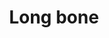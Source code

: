 ---
layout: item
title: Long bone
item-id: 10976
datatable: true
id: 10976
name: "Long bone"
members: true
lowalch: 2
highalch: 3
examine: "A Construction bone."
monsters:
  - id: 136
    name: "Ogre"
    members: true
    combat_level: 53
    wiki_url: "https://oldschool.runescape.wiki/w/Ogre#Level_53"
    drops:
      - quantity: "1"
        rarity: 0.0025
    image: "https://oldschool.runescape.wiki/images/c/c5/Ogre.png?78692"
  - id: 458
    name: "Lizard"
    members: true
    combat_level: 42
    wiki_url: "https://oldschool.runescape.wiki/w/Lizard"
    drops:
      - quantity: "1"
        rarity: 0.0025
    image: "https://oldschool.runescape.wiki/images/8/85/Desert_lizard.png?58ef5"
  - id: 477
    name: "Giant frog"
    members: true
    combat_level: 99
    wiki_url: "https://oldschool.runescape.wiki/w/Giant_frog#Level_99"
    drops:
      - quantity: "1"
        rarity: 0.0025
    image: "https://oldschool.runescape.wiki/images/c/c6/Giant_frog.png?a8fe4"
  - id: 643
    name: "Arrg"
    members: true
    combat_level: 113
    wiki_url: "https://oldschool.runescape.wiki/w/Arrg#Normal"
    drops:
      - quantity: "1"
        rarity: 0.0025
    image: "https://oldschool.runescape.wiki/images/6/65/Arrg.png?2e0cb"
  - id: 648
    name: "Ice Troll"
    members: true
    combat_level: 124
    wiki_url: "https://oldschool.runescape.wiki/w/Ice_troll#Level_124"
    drops:
      - quantity: "1"
        rarity: 0.0025
    image: "https://oldschool.runescape.wiki/images/d/da/Ice_troll.png?73c10"
  - id: 649
    name: "Ice Troll"
    members: true
    combat_level: 123
    wiki_url: "https://oldschool.runescape.wiki/w/Ice_troll#Level_123"
    drops:
      - quantity: "1"
        rarity: 0.0025
    image: "https://oldschool.runescape.wiki/images/d/da/Ice_troll.png?73c10"
  - id: 650
    name: "Ice Troll"
    members: true
    combat_level: 120
    wiki_url: "https://oldschool.runescape.wiki/w/Ice_troll#Level_120"
    drops:
      - quantity: "1"
        rarity: 0.0025
    image: "https://oldschool.runescape.wiki/images/d/da/Ice_troll.png?73c10"
  - id: 651
    name: "Ice Troll"
    members: true
    combat_level: 121
    wiki_url: "https://oldschool.runescape.wiki/w/Ice_troll#Level_121"
    drops:
      - quantity: "1"
        rarity: 0.0025
    image: "https://oldschool.runescape.wiki/images/d/da/Ice_troll.png?73c10"
  - id: 680
    name: "Giant skeleton"
    members: true
    combat_level: 80
    wiki_url: "https://oldschool.runescape.wiki/w/Giant_skeleton_(Shadow_Dungeon)"
    drops:
      - quantity: "1"
        rarity: 0.0025
    image: "https://oldschool.runescape.wiki/images/a/a2/Giant_skeleton_%28Shadow_Dungeon%29.png?04e2c"
  - id: 699
    name: "Ice troll"
    members: true
    combat_level: 124
    wiki_url: "https://oldschool.runescape.wiki/w/Ice_troll#Level_124"
    drops:
      - quantity: "1"
        rarity: 0.0025
    image: "https://oldschool.runescape.wiki/images/d/da/Ice_troll.png?73c10"
  - id: 700
    name: "Ice troll"
    members: true
    combat_level: 123
    wiki_url: "https://oldschool.runescape.wiki/w/Ice_troll#Level_123"
    drops:
      - quantity: "1"
        rarity: 0.0025
    image: "https://oldschool.runescape.wiki/images/d/da/Ice_troll.png?73c10"
  - id: 701
    name: "Ice troll"
    members: true
    combat_level: 120
    wiki_url: "https://oldschool.runescape.wiki/w/Ice_troll#Level_120"
    drops:
      - quantity: "1"
        rarity: 0.0025
    image: "https://oldschool.runescape.wiki/images/d/da/Ice_troll.png?73c10"
  - id: 702
    name: "Ice troll"
    members: true
    combat_level: 121
    wiki_url: "https://oldschool.runescape.wiki/w/Ice_troll#Level_121"
    drops:
      - quantity: "1"
        rarity: 0.0025
    image: "https://oldschool.runescape.wiki/images/d/da/Ice_troll.png?73c10"
  - id: 763
    name: "Giant Roc"
    members: true
    combat_level: 172
    wiki_url: "https://oldschool.runescape.wiki/w/Giant_Roc#Normal"
    drops:
      - quantity: "1"
        rarity: 0.0025
    image: "https://oldschool.runescape.wiki/images/thumb/a/ab/Giant_Roc.png/1200px-Giant_Roc.png?bd2c8"
  - id: 787
    name: "Suqah"
    members: true
    combat_level: 111
    wiki_url: "https://oldschool.runescape.wiki/w/Suqah"
    drops:
      - quantity: "1"
        rarity: 0.0025
    image: "https://oldschool.runescape.wiki/images/7/79/Suqah.png?349eb"
  - id: 852
    name: "Icelord"
    members: true
    combat_level: 51
    wiki_url: "https://oldschool.runescape.wiki/w/Icelord"
    drops:
      - quantity: "1"
        rarity: 0.0025
    image: "https://oldschool.runescape.wiki/images/d/d8/Icelord.png?56c2f"
  - id: 891
    name: "Moss Guardian"
    members: true
    combat_level: 84
    wiki_url: "https://oldschool.runescape.wiki/w/Moss_Guardian#Normal"
    drops:
      - quantity: "1"
        rarity: 0.0025
    image: "https://oldschool.runescape.wiki/images/8/87/Moss_Guardian.png?a1e47"
  - id: 925
    name: "Rock"
    members: true
    combat_level: 111
    wiki_url: "https://oldschool.runescape.wiki/w/Rock_(Troll)"
    drops:
      - quantity: "1"
        rarity: 0.0025
    image: "https://oldschool.runescape.wiki/images/0/0b/Rock.png?b2468"
  - id: 926
    name: "Stick"
    members: true
    combat_level: 104
    wiki_url: "https://oldschool.runescape.wiki/w/Stick"
    drops:
      - quantity: "1"
        rarity: 0.0025
    image: "https://oldschool.runescape.wiki/images/a/aa/Stick.png?49b4a"
  - id: 927
    name: "Pee Hat"
    members: true
    combat_level: 91
    wiki_url: "https://oldschool.runescape.wiki/w/Pee_Hat"
    drops:
      - quantity: "1"
        rarity: 0.0025
    image: "https://oldschool.runescape.wiki/images/c/c2/Pee_Hat.png?b2468"
  - id: 928
    name: "Kraka"
    members: true
    combat_level: 91
    wiki_url: "https://oldschool.runescape.wiki/w/Kraka"
    drops:
      - quantity: "1"
        rarity: 0.0025
    image: "https://oldschool.runescape.wiki/images/5/57/Kraka.png?ca051"
  - id: 931
    name: "Thrower Troll"
    members: true
    combat_level: 67
    wiki_url: "https://oldschool.runescape.wiki/w/Thrower_Troll"
    drops:
      - quantity: "1"
        rarity: 0.0025
    image: "https://oldschool.runescape.wiki/images/9/98/Thrower_Troll.png?49b4a"
  - id: 936
    name: "Mountain troll"
    members: true
    combat_level: 69
    wiki_url: "https://oldschool.runescape.wiki/w/Mountain_troll#Level_69"
    drops:
      - quantity: "1"
        rarity: 0.0025
    image: "https://oldschool.runescape.wiki/images/2/26/Mountain_troll.png?15542"
  - id: 1047
    name: "Cave horror"
    members: true
    combat_level: 80
    wiki_url: "https://oldschool.runescape.wiki/w/Cave_horror"
    drops:
      - quantity: "1"
        rarity: 0.0025
    image: "https://oldschool.runescape.wiki/images/5/5b/Cave_horror_%281%29.png?a57e4"
  - id: 1097
    name: "Sea Snake Young"
    members: true
    combat_level: 90
    wiki_url: "https://oldschool.runescape.wiki/w/Sea_Snake_Young"
    drops:
      - quantity: "1"
        rarity: 0.0025
    image: ""
  - id: 1101
    name: "Giant Sea Snake"
    members: true
    combat_level: 149
    wiki_url: "https://oldschool.runescape.wiki/w/Giant_Sea_Snake"
    drops:
      - quantity: "1"
        rarity: 0.0025
    image: "https://oldschool.runescape.wiki/images/thumb/e/e3/Giant_Sea_Snake.png/1200px-Giant_Sea_Snake.png?3f58a"
  - id: 1153
    name: "Ogre"
    members: true
    combat_level: 63
    wiki_url: "https://oldschool.runescape.wiki/w/Ogre#Level_63"
    drops:
      - quantity: "1"
        rarity: 0.0025
    image: "https://oldschool.runescape.wiki/images/c/c5/Ogre.png?78692"
  - id: 1834
    name: "Gorak"
    members: true
    combat_level: 145
    wiki_url: "https://oldschool.runescape.wiki/w/Gorak#Level_145"
    drops:
      - quantity: "1"
        rarity: 0.0025
    image: "https://oldschool.runescape.wiki/images/thumb/7/7d/Gorak.png/1200px-Gorak.png?4657a"
  - id: 1874
    name: "Ice troll runt"
    members: true
    combat_level: 74
    wiki_url: "https://oldschool.runescape.wiki/w/Ice_troll_runt"
    drops:
      - quantity: "1"
        rarity: 0.0025
    image: "https://oldschool.runescape.wiki/images/0/0a/Ice_troll_runt.png?3f791"
  - id: 1875
    name: "Ice troll male"
    members: true
    combat_level: 82
    wiki_url: "https://oldschool.runescape.wiki/w/Ice_troll_male"
    drops:
      - quantity: "1"
        rarity: 0.0025
    image: "https://oldschool.runescape.wiki/images/0/0a/Ice_troll_runt.png?3f791"
  - id: 1876
    name: "Ice troll female"
    members: true
    combat_level: 82
    wiki_url: "https://oldschool.runescape.wiki/w/Ice_troll_female"
    drops:
      - quantity: "1"
        rarity: 0.0025
    image: "https://oldschool.runescape.wiki/images/2/2a/Ice_troll_female.png?e9c3f"
  - id: 1877
    name: "Ice troll grunt"
    members: true
    combat_level: 100
    wiki_url: "https://oldschool.runescape.wiki/w/Ice_troll_grunt"
    drops:
      - quantity: "1"
        rarity: 0.0025
    image: "https://oldschool.runescape.wiki/images/a/a3/Ice_troll_grunt.png?c5115"
  - id: 2075
    name: "Fire giant"
    members: true
    combat_level: 86
    wiki_url: "https://oldschool.runescape.wiki/w/Fire_giant#Level_86"
    drops:
      - quantity: "1"
        rarity: 0.0025
    image: ""
  - id: 2085
    name: "Ice giant"
    members: false
    combat_level: 53
    wiki_url: "https://oldschool.runescape.wiki/w/Ice_giant#Level_53"
    drops:
      - quantity: "1"
        rarity: 0.0025
    image: "https://oldschool.runescape.wiki/images/9/96/Ice_giant.png?20915"
  - id: 2090
    name: "Moss giant"
    members: false
    combat_level: 42
    wiki_url: "https://oldschool.runescape.wiki/w/Moss_giant#Level_42"
    drops:
      - quantity: "1"
        rarity: 0.0025
    image: "https://oldschool.runescape.wiki/images/6/61/Moss_giant.png?3c6c6"
  - id: 2097
    name: "Cyclops"
    members: true
    combat_level: 56
    wiki_url: "https://oldschool.runescape.wiki/w/Cyclops#Level_56"
    drops:
      - quantity: "1"
        rarity: 0.0025
    image: "https://oldschool.runescape.wiki/images/a/a9/Cyclops.png?dd786"
  - id: 2098
    name: "Hill Giant"
    members: false
    combat_level: 28
    wiki_url: "https://oldschool.runescape.wiki/w/Hill_Giant#1"
    drops:
      - quantity: "1"
        rarity: 0.0025
    image: "https://oldschool.runescape.wiki/images/5/5f/Hill_Giant.png?d162a"
  - id: 2137
    name: "Cyclops"
    members: true
    combat_level: 106
    wiki_url: "https://oldschool.runescape.wiki/w/Cyclops#Level_106"
    drops:
      - quantity: "1"
        rarity: 0.0025
    image: "https://oldschool.runescape.wiki/images/a/a9/Cyclops.png?dd786"
  - id: 2215
    name: "General Graardor"
    members: true
    combat_level: 624
    wiki_url: "https://oldschool.runescape.wiki/w/General_Graardor"
    drops:
      - quantity: "1"
        rarity: 0.0025
    image: "https://oldschool.runescape.wiki/images/b/b8/General_Graardor.png?4dd90"
  - id: 2233
    name: "Ogre"
    members: true
    combat_level: 58
    wiki_url: "https://oldschool.runescape.wiki/w/Ogre#Level_58"
    drops:
      - quantity: "1"
        rarity: 0.0025
    image: "https://oldschool.runescape.wiki/images/c/c5/Ogre.png?78692"
  - id: 2235
    name: "Cyclops"
    members: true
    combat_level: 81
    wiki_url: "https://oldschool.runescape.wiki/w/Cyclops#Level_81"
    drops:
      - quantity: "1"
        rarity: 0.0025
    image: "https://oldschool.runescape.wiki/images/a/a9/Cyclops.png?dd786"
  - id: 2464
    name: "Cyclops"
    members: true
    combat_level: 76
    wiki_url: "https://oldschool.runescape.wiki/w/Cyclops#Level_76"
    drops:
      - quantity: "1"
        rarity: 0.0025
    image: "https://oldschool.runescape.wiki/images/a/a9/Cyclops.png?dd786"
  - id: 2592
    name: "Mogre"
    members: true
    combat_level: 60
    wiki_url: "https://oldschool.runescape.wiki/w/Mogre"
    drops:
      - quantity: "1"
        rarity: 0.0025
    image: "https://oldschool.runescape.wiki/images/6/6e/Mogre.png?94ffa"
  - id: 2946
    name: "Nail beast"
    members: true
    combat_level: 69
    wiki_url: "https://oldschool.runescape.wiki/w/Nail_beast#Level_69"
    drops:
      - quantity: "1"
        rarity: 0.0025
    image: "https://oldschool.runescape.wiki/images/thumb/d/d4/Nail_beast.png/1200px-Nail_beast.png?873a4"
  - id: 2947
    name: "Nail beast"
    members: true
    combat_level: 98
    wiki_url: "https://oldschool.runescape.wiki/w/Nail_beast#Level_98"
    drops:
      - quantity: "1"
        rarity: 0.0025
    image: "https://oldschool.runescape.wiki/images/thumb/d/d4/Nail_beast.png/1200px-Nail_beast.png?873a4"
  - id: 2948
    name: "Nail beast"
    members: true
    combat_level: 141
    wiki_url: "https://oldschool.runescape.wiki/w/Nail_beast#Level_141"
    drops:
      - quantity: "1"
        rarity: 0.0025
    image: "https://oldschool.runescape.wiki/images/thumb/d/d4/Nail_beast.png/1200px-Nail_beast.png?873a4"
  - id: 3141
    name: "Gorak"
    members: true
    combat_level: 149
    wiki_url: "https://oldschool.runescape.wiki/w/Gorak#Level_149"
    drops:
      - quantity: "1"
        rarity: 0.0025
    image: "https://oldschool.runescape.wiki/images/thumb/7/7d/Gorak.png/1200px-Gorak.png?4657a"
  - id: 3162
    name: "Kree'arra"
    members: true
    combat_level: 580
    wiki_url: "https://oldschool.runescape.wiki/w/Kree'arra"
    drops:
      - quantity: "1"
        rarity: 0.0025
    image: "https://oldschool.runescape.wiki/images/f/fd/Kree%27arra.png?65c34"
  - id: 3329
    name: "Giant Champion"
    members: true
    combat_level: 56
    wiki_url: "https://oldschool.runescape.wiki/w/Giant_Champion"
    drops:
      - quantity: "1"
        rarity: 0.0025
    image: "https://oldschool.runescape.wiki/images/5/58/Giant_Champion.png?30547"
  - id: 3600
    name: "Frogeel"
    members: true
    combat_level: 103
    wiki_url: "https://oldschool.runescape.wiki/w/Frogeel"
    drops:
      - quantity: "1"
        rarity: 0.0025
    image: "https://oldschool.runescape.wiki/images/c/c8/Frogeel.png?fc75b"
  - id: 3851
    name: "Moss giant"
    members: true
    combat_level: 48
    wiki_url: "https://oldschool.runescape.wiki/w/Moss_giant#Level_48"
    drops:
      - quantity: "1"
        rarity: 0.0025
    image: "https://oldschool.runescape.wiki/images/6/61/Moss_giant.png?3c6c6"
  - id: 4005
    name: "Dark beast"
    members: true
    combat_level: 182
    wiki_url: "https://oldschool.runescape.wiki/w/Dark_beast"
    drops:
      - quantity: "1"
        rarity: 0.0025
    image: "https://oldschool.runescape.wiki/images/thumb/e/e1/Dark_beast.png/1200px-Dark_beast.png?81f00"
  - id: 4067
    name: "Black Knight Titan"
    members: true
    combat_level: 120
    wiki_url: "https://oldschool.runescape.wiki/w/Black_Knight_Titan#Normal"
    drops:
      - quantity: "1"
        rarity: 0.0025
    image: "https://oldschool.runescape.wiki/images/f/f0/Black_Knight_Titan.png?69152"
  - id: 4120
    name: "Troll general"
    members: true
    combat_level: 113
    wiki_url: "https://oldschool.runescape.wiki/w/Troll_general#Sword"
    drops:
      - quantity: "1"
        rarity: 0.0025
    image: "https://oldschool.runescape.wiki/images/b/bb/Troll_general_%28sword%29.png?3b5ff"
  - id: 4123
    name: "Troll spectator"
    members: true
    combat_level: 71
    wiki_url: "https://oldschool.runescape.wiki/w/Troll_spectator"
    drops:
      - quantity: "1"
        rarity: 0.0025
    image: "https://oldschool.runescape.wiki/images/2/26/Mountain_troll.png?15542"
  - id: 4130
    name: "Dad"
    members: true
    combat_level: 101
    wiki_url: "https://oldschool.runescape.wiki/w/Dad#Normal"
    drops:
      - quantity: "1"
        rarity: 0.0025
    image: "https://oldschool.runescape.wiki/images/6/62/Dad.png?18a30"
  - id: 4131
    name: "Twig"
    members: true
    combat_level: 71
    wiki_url: "https://oldschool.runescape.wiki/w/Twig#Awake"
    drops:
      - quantity: "1"
        rarity: 0.0025
    image: "https://oldschool.runescape.wiki/images/b/b2/Twig.png?2e88b"
  - id: 4132
    name: "Berry"
    members: true
    combat_level: 71
    wiki_url: "https://oldschool.runescape.wiki/w/Berry#Awake"
    drops:
      - quantity: "1"
        rarity: 0.0025
    image: "https://oldschool.runescape.wiki/images/e/ed/Berry.png?14ddc"
  - id: 4135
    name: "Thrower troll"
    members: true
    combat_level: 68
    wiki_url: "https://oldschool.runescape.wiki/w/Thrower_troll_(Trollheim)"
    drops:
      - quantity: "1"
        rarity: 0.0025
    image: "https://oldschool.runescape.wiki/images/9/98/Thrower_Troll.png?49b4a"
  - id: 4143
    name: "Mountain troll"
    members: true
    combat_level: 71
    wiki_url: "https://oldschool.runescape.wiki/w/Mountain_troll#Level_71"
    drops:
      - quantity: "1"
        rarity: 0.0025
    image: "https://oldschool.runescape.wiki/images/2/26/Mountain_troll.png?15542"
  - id: 4184
    name: "Crocodile"
    members: true
    combat_level: 63
    wiki_url: "https://oldschool.runescape.wiki/w/Crocodile"
    drops:
      - quantity: "1"
        rarity: 0.0025
    image: "https://oldschool.runescape.wiki/images/6/68/Crocodile_safespot.png?60f4d"
  - id: 4308
    name: "Sea troll"
    members: true
    combat_level: 79
    wiki_url: "https://oldschool.runescape.wiki/w/Sea_troll#Level_79"
    drops:
      - quantity: "1"
        rarity: 0.0025
    image: "https://oldschool.runescape.wiki/images/6/69/Sea_troll_%28lv_65%29.png?26e4d"
  - id: 4309
    name: "Sea troll"
    members: true
    combat_level: 65
    wiki_url: "https://oldschool.runescape.wiki/w/Sea_troll#Level_65"
    drops:
      - quantity: "1"
        rarity: 0.0025
    image: "https://oldschool.runescape.wiki/images/6/69/Sea_troll_%28lv_65%29.png?26e4d"
  - id: 4310
    name: "Sea troll"
    members: true
    combat_level: 87
    wiki_url: "https://oldschool.runescape.wiki/w/Sea_troll#Level_87"
    drops:
      - quantity: "1"
        rarity: 0.0025
    image: "https://oldschool.runescape.wiki/images/6/69/Sea_troll_%28lv_65%29.png?26e4d"
  - id: 4311
    name: "Sea troll"
    members: true
    combat_level: 101
    wiki_url: "https://oldschool.runescape.wiki/w/Sea_troll#Level_101"
    drops:
      - quantity: "1"
        rarity: 0.0025
    image: "https://oldschool.runescape.wiki/images/6/69/Sea_troll_%28lv_65%29.png?26e4d"
  - id: 4362
    name: "Ogre chieftain"
    members: true
    combat_level: 81
    wiki_url: "https://oldschool.runescape.wiki/w/Ogre_chieftain"
    drops:
      - quantity: "1"
        rarity: 0.0025
    image: "https://oldschool.runescape.wiki/images/b/bf/Ogre_chieftain.png?fb906"
  - id: 4367
    name: "Gorad"
    members: true
    combat_level: 68
    wiki_url: "https://oldschool.runescape.wiki/w/Gorad"
    drops:
      - quantity: "1"
        rarity: 0.0025
    image: "https://oldschool.runescape.wiki/images/f/f2/Gorad.png?e8fc0"
  - id: 4381
    name: "Enclave guard"
    members: true
    combat_level: 83
    wiki_url: "https://oldschool.runescape.wiki/w/Enclave_guard"
    drops:
      - quantity: "1"
        rarity: 0.0025
    image: "https://oldschool.runescape.wiki/images/e/ee/Enclave_guard.png?d97ad"
  - id: 5054
    name: "Skeleton Hellhound"
    members: true
    combat_level: 97
    wiki_url: "https://oldschool.runescape.wiki/w/Skeleton_Hellhound#Normal"
    drops:
      - quantity: "1"
        rarity: 0.0025
    image: "https://oldschool.runescape.wiki/images/thumb/0/09/Skeleton_Hellhound.png/1200px-Skeleton_Hellhound.png?79073"
  - id: 5129
    name: "Glod"
    members: true
    combat_level: 138
    wiki_url: "https://oldschool.runescape.wiki/w/Glod#Normal"
    drops:
      - quantity: "1"
        rarity: 0.0025
    image: "https://oldschool.runescape.wiki/images/5/57/Glod.png?1c57f"
  - id: 5779
    name: "Giant Mole"
    members: true
    combat_level: 230
    wiki_url: "https://oldschool.runescape.wiki/w/Giant_Mole"
    drops:
      - quantity: "1"
        rarity: 0.0025
    image: "https://oldschool.runescape.wiki/images/thumb/f/fd/Giant_Mole.png/1200px-Giant_Mole.png?3f58a"
  - id: 5826
    name: "Ice troll grunt"
    members: true
    combat_level: 102
    wiki_url: "https://oldschool.runescape.wiki/w/Ice_troll_grunt"
    drops:
      - quantity: "1"
        rarity: 0.0025
    image: "https://oldschool.runescape.wiki/images/a/a3/Ice_troll_grunt.png?c5115"
  - id: 6297
    name: "Glod (hard)"
    members: true
    combat_level: 276
    wiki_url: "https://oldschool.runescape.wiki/w/Glod#Hard"
    drops:
      - quantity: "1"
        rarity: 0.0025
    image: "https://oldschool.runescape.wiki/images/5/57/Glod.png?1c57f"
  - id: 6299
    name: "Black Knight Titan (hard)"
    members: true
    combat_level: 210
    wiki_url: "https://oldschool.runescape.wiki/w/Black_Knight_Titan#Hard"
    drops:
      - quantity: "1"
        rarity: 0.0025
    image: "https://oldschool.runescape.wiki/images/f/f0/Black_Knight_Titan.png?69152"
  - id: 6323
    name: "Giant Roc (hard)"
    members: true
    combat_level: 257
    wiki_url: "https://oldschool.runescape.wiki/w/Giant_Roc#Hard"
    drops:
      - quantity: "1"
        rarity: 0.0025
    image: "https://oldschool.runescape.wiki/images/thumb/a/ab/Giant_Roc.png/1200px-Giant_Roc.png?bd2c8"
  - id: 6325
    name: "Moss Guardian (hard)"
    members: true
    combat_level: 182
    wiki_url: "https://oldschool.runescape.wiki/w/Moss_Guardian#Hard"
    drops:
      - quantity: "1"
        rarity: 0.0025
    image: "https://oldschool.runescape.wiki/images/8/87/Moss_Guardian.png?a1e47"
  - id: 6326
    name: "Skeleton Hellhound (hard)"
    members: true
    combat_level: 198
    wiki_url: "https://oldschool.runescape.wiki/w/Skeleton_Hellhound#Hard"
    drops:
      - quantity: "1"
        rarity: 0.0025
    image: "https://oldschool.runescape.wiki/images/thumb/0/09/Skeleton_Hellhound.png/1200px-Skeleton_Hellhound.png?79073"
  - id: 6330
    name: "Dad (hard)"
    members: true
    combat_level: 201
    wiki_url: "https://oldschool.runescape.wiki/w/Dad#Hard"
    drops:
      - quantity: "1"
        rarity: 0.0025
    image: "https://oldschool.runescape.wiki/images/6/62/Dad.png?18a30"
  - id: 6331
    name: "Arrg (hard)"
    members: true
    combat_level: 210
    wiki_url: "https://oldschool.runescape.wiki/w/Arrg#Hard"
    drops:
      - quantity: "1"
        rarity: 0.0025
    image: "https://oldschool.runescape.wiki/images/6/65/Arrg.png?2e0cb"
  - id: 6473
    name: "Terror dog"
    members: true
    combat_level: 110
    wiki_url: "https://oldschool.runescape.wiki/w/Terror_dog#Level_110"
    drops:
      - quantity: "1"
        rarity: 0.0025
    image: "https://oldschool.runescape.wiki/images/6/62/Terror_dog_%28level_100%29.png?535ad"
  - id: 6474
    name: "Terror dog"
    members: true
    combat_level: 100
    wiki_url: "https://oldschool.runescape.wiki/w/Terror_dog#Level_100"
    drops:
      - quantity: "1"
        rarity: 0.0025
    image: "https://oldschool.runescape.wiki/images/6/62/Terror_dog_%28level_100%29.png?535ad"
  - id: 6503
    name: "Callisto"
    members: true
    combat_level: 470
    wiki_url: "https://oldschool.runescape.wiki/w/Callisto"
    drops:
      - quantity: "1"
        rarity: 0.0025
    image: "https://oldschool.runescape.wiki/images/thumb/d/d4/Callisto.png/1200px-Callisto.png?4612a"
  - id: 6504
    name: "Venenatis"
    members: true
    combat_level: 464
    wiki_url: "https://oldschool.runescape.wiki/w/Venenatis"
    drops:
      - quantity: "1"
        rarity: 0.0025
    image: "https://oldschool.runescape.wiki/images/7/7f/Venenatis.png?20540"
  - id: 6604
    name: "Mammoth"
    members: true
    combat_level: 80
    wiki_url: "https://oldschool.runescape.wiki/w/Mammoth"
    drops:
      - quantity: "1"
        rarity: 0.0025
    image: "https://oldschool.runescape.wiki/images/thumb/a/a5/Mammoth.png/1200px-Mammoth.png?956ac"
  - id: 6611
    name: "Vet'ion"
    members: true
    combat_level: 454
    wiki_url: "https://oldschool.runescape.wiki/w/Vet'ion#Normal"
    drops:
      - quantity: "1"
        rarity: 0.0025
    image: "https://oldschool.runescape.wiki/images/7/7f/Vet%27ion.png?4cb16"
  - id: 6612
    name: "Vet'ion Reborn"
    members: true
    combat_level: 454
    wiki_url: "https://oldschool.runescape.wiki/w/Vet'ion#Reborn"
    drops:
      - quantity: "1"
        rarity: 0.0025
    image: "https://oldschool.runescape.wiki/images/7/7f/Vet%27ion.png?4cb16"
  - id: 6618
    name: "Crazy archaeologist"
    members: true
    combat_level: 204
    wiki_url: "https://oldschool.runescape.wiki/w/Crazy_archaeologist"
    drops:
      - quantity: "1"
        rarity: 0.015625
    image: ""
  - id: 6766
    name: "Lizardman shaman"
    members: true
    combat_level: 150
    wiki_url: "https://oldschool.runescape.wiki/w/Lizardman_shaman#Standard"
    drops:
      - quantity: "1"
        rarity: 0.0025
    image: "https://oldschool.runescape.wiki/images/2/2f/Lizardman_shaman_%281%29.png?7c5b4"
  - id: 7095
    name: "Tortured gorilla"
    members: true
    combat_level: 142
    wiki_url: "https://oldschool.runescape.wiki/w/Tortured_gorilla#Level_142"
    drops:
      - quantity: "1"
        rarity: 0.0025
    image: "https://oldschool.runescape.wiki/images/thumb/3/32/Tortured_gorilla.png/1200px-Tortured_gorilla.png?1c786"
  - id: 7150
    name: "Tortured gorilla"
    members: true
    combat_level: 141
    wiki_url: "https://oldschool.runescape.wiki/w/Tortured_gorilla#Level_141"
    drops:
      - quantity: "1"
        rarity: 0.0025
    image: "https://oldschool.runescape.wiki/images/thumb/3/32/Tortured_gorilla.png/1200px-Tortured_gorilla.png?1c786"
  - id: 7251
    name: "Fire giant"
    members: true
    combat_level: 109
    wiki_url: "https://oldschool.runescape.wiki/w/Fire_giant#Level_109"
    drops:
      - quantity: "1"
        rarity: 0.0025
    image: ""
  - id: 7252
    name: "Fire giant"
    members: true
    combat_level: 104
    wiki_url: "https://oldschool.runescape.wiki/w/Fire_giant#Level_104"
    drops:
      - quantity: "1"
        rarity: 0.0025
    image: ""
  - id: 7401
    name: "Cave abomination"
    members: true
    combat_level: 206
    wiki_url: "https://oldschool.runescape.wiki/w/Cave_abomination"
    drops:
      - quantity: "1"
        rarity: 0.0025
    image: "https://oldschool.runescape.wiki/images/d/de/Cave_abomination.png?85a14"
  - id: 7409
    name: "Night beast"
    members: true
    combat_level: 374
    wiki_url: "https://oldschool.runescape.wiki/w/Night_beast"
    drops:
      - quantity: "1"
        rarity: 0.0025
    image: "https://oldschool.runescape.wiki/images/thumb/0/0a/Night_beast.png/1200px-Night_beast.png?cdeeb"
  - id: 7416
    name: "Obor"
    members: false
    combat_level: 106
    wiki_url: "https://oldschool.runescape.wiki/w/Obor"
    drops:
      - quantity: "1"
        rarity: 0.0025
    image: "https://oldschool.runescape.wiki/images/8/88/Obor.png?8ec21"
  - id: 7562
    name: "Muttadile"
    members: true
    combat_level: 0
    wiki_url: "https://oldschool.runescape.wiki/w/Muttadile"
    drops:
      - quantity: "1"
        rarity: 0.0025
    image: "https://oldschool.runescape.wiki/images/thumb/c/c4/Muttadile.png/1200px-Muttadile.png?55798"
  - id: 7573
    name: "Lizardman shaman"
    members: true
    combat_level: 0
    wiki_url: "https://oldschool.runescape.wiki/w/Lizardman_shaman#Standard"
    drops:
      - quantity: "1"
        rarity: 0.0025
    image: "https://oldschool.runescape.wiki/images/2/2f/Lizardman_shaman_%281%29.png?7c5b4"
  - id: 7604
    name: "Skeletal Mystic"
    members: true
    combat_level: 0
    wiki_url: "https://oldschool.runescape.wiki/w/Skeletal_Mystic"
    drops:
      - quantity: "1"
        rarity: 0.0025
    image: ""
  - id: 7806
    name: "Deranged archaeologist"
    members: true
    combat_level: 276
    wiki_url: "https://oldschool.runescape.wiki/w/Deranged_archaeologist"
    drops:
      - quantity: "1"
        rarity: 0.015625
    image: "https://oldschool.runescape.wiki/images/5/58/Deranged_archaeologist_chathead.png?a7568"
  - id: 7878
    name: "Ice giant"
    members: true
    combat_level: 67
    wiki_url: "https://oldschool.runescape.wiki/w/Ice_giant#Level_67"
    drops:
      - quantity: "1"
        rarity: 0.0025
    image: "https://oldschool.runescape.wiki/images/9/96/Ice_giant.png?20915"
  - id: 7989
    name: "Ogress Warrior"
    members: false
    combat_level: 82
    wiki_url: "https://oldschool.runescape.wiki/w/Ogress_Warrior"
    drops:
      - quantity: "1"
        rarity: 0.0025
    image: "https://oldschool.runescape.wiki/images/4/40/Ogress_Warrior.png?7143b"
  - id: 7991
    name: "Ogress Shaman"
    members: false
    combat_level: 82
    wiki_url: "https://oldschool.runescape.wiki/w/Ogress_Shaman"
    drops:
      - quantity: "1"
        rarity: 0.0025
    image: "https://oldschool.runescape.wiki/images/5/52/Ogress_Shaman.png?5b638"
  - id: 8195
    name: "Bryophyta"
    members: false
    combat_level: 128
    wiki_url: "https://oldschool.runescape.wiki/w/Bryophyta"
    drops:
      - quantity: "1"
        rarity: 0.0025
    image: "https://oldschool.runescape.wiki/images/8/86/Bryophyta.png?090fd"
  - id: 8388
    name: "Sotetseg"
    members: true
    combat_level: 995
    wiki_url: "https://oldschool.runescape.wiki/w/Sotetseg"
    drops:
      - quantity: "1"
        rarity: 0.0025
    image: "https://oldschool.runescape.wiki/images/7/76/Sotetseg.png?61151"
  - id: 8700
    name: "Giant frog"
    members: false
    combat_level: 13
    wiki_url: "https://oldschool.runescape.wiki/w/Giant_frog#Level_13"
    drops:
      - quantity: "1"
        rarity: 0.0025
    image: "https://oldschool.runescape.wiki/images/c/c6/Giant_frog.png?a8fe4"
  - id: 8736
    name: "Moss Giant"
    members: true
    combat_level: 84
    wiki_url: "https://oldschool.runescape.wiki/w/Moss_giant#Level_84"
    drops:
      - quantity: "1"
        rarity: 0.0025
    image: "https://oldschool.runescape.wiki/images/6/61/Moss_giant.png?3c6c6"
  - id: 9258
    name: "Basilisk Sentinel"
    members: true
    combat_level: 358
    wiki_url: "https://oldschool.runescape.wiki/w/Basilisk_Sentinel"
    drops:
      - quantity: "1"
        rarity: 0.0025
    image: "https://oldschool.runescape.wiki/images/thumb/4/4f/Basilisk_Sentinel.png/1200px-Basilisk_Sentinel.png?a585b"
  - id: 9293
    name: "Basilisk Knight"
    members: true
    combat_level: 204
    wiki_url: "https://oldschool.runescape.wiki/w/Basilisk_Knight"
    drops:
      - quantity: "1"
        rarity: 0.0025
    image: "https://oldschool.runescape.wiki/images/thumb/7/74/Basilisk_Knight.png/1200px-Basilisk_Knight.png?a21ef"
  - id: 10435
    name: "Sourhog"
    members: true
    combat_level: 37
    wiki_url: "https://oldschool.runescape.wiki/w/Sourhog"
    drops:
      - quantity: "1"
        rarity: 0.0025
    image: "https://oldschool.runescape.wiki/images/a/ae/Sourhog.png?4de71"
  - id: 10493
    name: "Headless Beast"
    members: true
    combat_level: 82
    wiki_url: "https://oldschool.runescape.wiki/w/Headless_Beast"
    drops:
      - quantity: "1"
        rarity: 0.0025
    image: "https://oldschool.runescape.wiki/images/0/03/Headless_Beast.png?c3fc8"
---